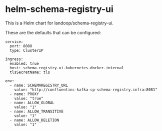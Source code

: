 # helm-schema-registry-ui
This is a Helm chart for landoop/schema-registry-ui. 

These are the defaults that can be configured:
```
service:
  port: 8088
  type: ClusterIP

ingress:
  enabled: true
  host: schema-registry-ui.kubernetes.docker.internal
  tlsSecretName: tls

env:
  - name: SCHEMAREGISTRY_URL
    value: "http://confluentinc-kafka-cp-schema-registry.infra:8081"
  - name: PROXY
    value: "true"
  - name: ALLOW_GLOBAL
    value: "1"
  - name: ALLOW_TRANSITIVE
    value: "1"
  - name: ALLOW_DELETION
    value: "1"
```
